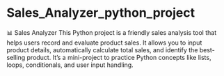 # Sales_Analyzer_python_project
📊  Sales Analyzer This Python project is a friendly sales analysis tool that helps users record and evaluate product sales. It allows you to input product details, automatically calculate total sales, and identify the best-selling product. It’s a  mini-project to practice Python concepts like lists, loops, conditionals, and user input handling.
